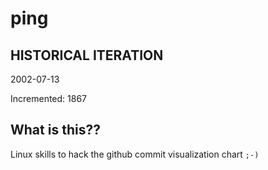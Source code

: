 # ping

## HISTORICAL ITERATION
2002-07-13

Incremented: 1867

## What is this?? 
Linux skills to hack the github commit visualization chart `;-)`
